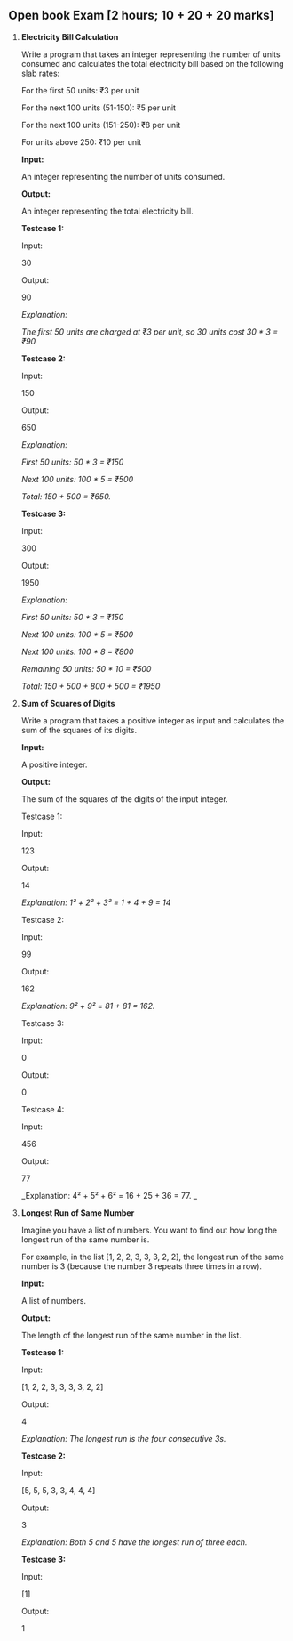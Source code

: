 <!-----



Conversion time: 0.462 seconds.


Using this Markdown file:

1. Paste this output into your source file.
2. See the notes and action items below regarding this conversion run.
3. Check the rendered output (headings, lists, code blocks, tables) for proper
   formatting and use a linkchecker before you publish this page.

Conversion notes:

* Docs to Markdown version 1.0β36
* Tue Jun 11 2024 20:57:54 GMT-0700 (PDT)
* Source doc: Copy of Module 3- Assessment 10
----->


## **Open book Exam [2 hours; 10 + 20 + 20 marks]**



1. **Electricity Bill Calculation**

    Write a program that takes an integer representing the number of units consumed and calculates the total electricity bill based on the following slab rates:


    For the first 50 units: ₹3 per unit


    For the next 100 units (51-150): ₹5 per unit


    For the next 100 units (151-250): ₹8 per unit


    For units above 250: ₹10 per unit


    **Input:**


    An integer representing the number of units consumed.


    **Output:**


    An integer representing the total electricity bill.


    **Testcase 1:**


    Input:


    30


    Output:


    90


    _Explanation:_


    _The first 50 units are charged at ₹3 per unit, so 30 units cost 30 * 3 = ₹90_


    **Testcase 2:**


    Input:


    150


    Output:


    650


    _Explanation:_


    _First 50 units: 50 * 3 = ₹150_


    _Next 100 units: 100 * 5 = ₹500_


    _Total: 150 + 500 = ₹650._


    **Testcase 3:**


    Input:


    300


    Output:


    1950


    _Explanation:_


    _First 50 units: 50 * 3 = ₹150_


    _Next 100 units: 100 * 5 = ₹500_


    _Next 100 units: 100 * 8 = ₹800_


    _Remaining 50 units: 50 * 10 = ₹500_


    _Total: 150 + 500 + 800 + 500 = ₹1950_

2. **Sum of Squares of Digits**

    Write a program that takes a positive integer as input and calculates the sum of the squares of its digits.


    **Input:**


    A positive integer.


    **Output:**


    The sum of the squares of the digits of the input integer.


    Testcase 1:


    Input:


    123


    Output:


    14


    _Explanation: 1² + 2² + 3² = 1 + 4 + 9 = 14_


    Testcase 2:


    Input:


    99


    Output:


    162


    _Explanation: 9² + 9² = 81 + 81 = 162._


    Testcase 3:


    Input:


    0


    Output:


    0


    Testcase 4:


    Input:


    456


    Output:


    77


    _Explanation: 4² + 5² + 6² = 16 + 25 + 36 = 77. _

3. **Longest Run of Same Number**

    Imagine you have a list of numbers. You want to find out how long the longest run of the same number is.


    For example, in the list [1, 2, 2, 3, 3, 3, 2, 2], the longest run of the same number is 3 (because the number 3 repeats three times in a row).


    **Input:**


    A list of numbers.


    **Output:**


    The length of the longest run of the same number in the list.


    **Testcase 1:**


    Input:


    [1, 2, 2, 3, 3, 3, 3, 2, 2]


    Output:


    4


    _Explanation: The longest run is the four consecutive 3s._


    **Testcase 2:**


    Input:


    [5, 5, 5, 3, 3, 4, 4, 4]


    Output:


    3


    _Explanation: Both 5 and 5 have the longest run of three each._


    **Testcase 3:**


    Input:


    [1]


    Output:


    1
